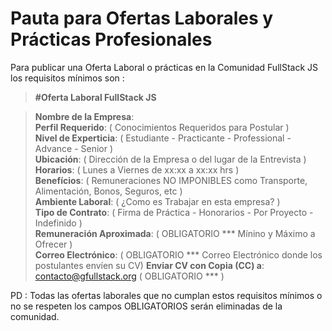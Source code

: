# Pauta para Ofertas Laborales y Prácticas Profesionales                                                                             
Para publicar una Oferta Laboral o prácticas en la Comunidad FullStack JS los requisitos mínimos son :
    
> **#Oferta Laboral FullStack JS**     

> **Nombre de la Empresa**:                                                                                                      
> **Perfil Requerido**:  ( Conocimientos Requeridos para Postular )                                                                                                                              
> **Nivel de Experticia**:  ( Estudiante - Practicante - Professional - Advance - Senior )                                                                                                            
> **Ubicación**: ( Dirección de la Empresa o del lugar de la Entrevista )                                                       
> **Horarios**:  ( Lunes a Viernes de xx:xx a xx:xx hrs )                                                                                                                  
> **Benefícios**: ( Remuneraciones NO IMPONIBLES como Transporte, Alimentación, Bonos, Seguros, etc )                              
> **Ambiente Laboral**: (  ¿Como es Trabajar en esta empresa? )                                                                                                   
> **Tipo de Contrato**: ( Firma de Práctica - Honorarios - Por Proyecto - Indefinido )                                                                        
> **Remuneración Aproximada**: ( OBLIGATORIO ***  Mínino y Máximo a Ofrecer )                                                                                                                      
> **Correo Electrónico**: ( OBLIGATORIO *** Correo Electrónico donde los postulantes envíen su CV)
> **Enviar CV con Copia (CC) a**: contacto@gfullstack.org ( OBLIGATORIO *** ) 

PD : Todas las ofertas laborales que no cumplan estos requisitos mínimos o no se respeten los campos OBLIGATORIOS serán eliminadas de la comunidad.


                                                                                                                                                                                                                        

                                                                                                                                      
